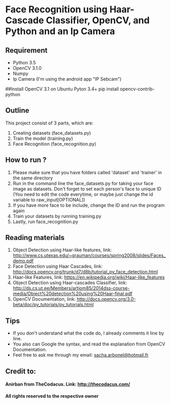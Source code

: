# Face Recognition using Haar-Cascade Classifier, OpenCV, and Python and an Ip Camera

## Requirement
- Python 3.5
- OpenCV 3.1.0
- Numpy
- Ip Camera (I'm using the android app "IP Sebcam")

##Install OpenCV 3.1 on Ubuntu Pyton 3.4+
pip install opencv-contrib-python

## Outline
This project consist of 3 parts, which are:
1. Creating datasets (face_datasets.py)
2. Train the model (training.py)
3. Face Recognition (face_recognition.py)

## How to run ?
1. Please make sure that you have folders called 'dataset' and 'trainer' in the same directory
2. Run in the command line the face_datasets.py for taking your face image as datasets. Don't forget to set each person's face to unique ID (You need to edit the code everytime, or maybe just change the id variable to raw_input[OPTIONAL])
3. If you have more face to be include, change the ID and run the program again
4. Train your datasets by running training.py
5. Lastly, run face_recognition.py

## Reading materials
1. Object Detection using Haar-like features, link: http://www.cs.utexas.edu/~grauman/courses/spring2008/slides/Faces_demo.pdf
2. Face Detection using Haar Cascades, link: http://docs.opencv.org/trunk/d7/d8b/tutorial_py_face_detection.html
3. Haar-like Features, link: https://en.wikipedia.org/wiki/Haar-like_features
4. Object Detection using Haar-cascades Classifier, link: http://ds.cs.ut.ee/Members/artjom85/2014dss-course-media/Object%20detection%20using%20Haar-final.pdf
5. OpenCV Documentation, link: http://docs.opencv.org/3.0-beta/doc/py_tutorials/py_tutorials.html

## Tips
- If you don't understand what the code do, I already comments it line by line. 
- You also can Google the syntax, and read the explanation from OpenCV Documentation.
- Feel free to ask me through my email: sacha.arbonel@hotmail.fr

## Credit to:
#### Anirban from TheCodacus. Link: http://thecodacus.com/
#### All rights reserved to the respective owner
